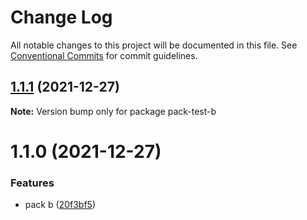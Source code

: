 # Change Log

All notable changes to this project will be documented in this file.
See [Conventional Commits](https://conventionalcommits.org) for commit guidelines.

## [1.1.1](https://github.com/hyy1115/lerna-test/compare/pack-test-b@1.1.0...pack-test-b@1.1.1) (2021-12-27)

**Note:** Version bump only for package pack-test-b





# 1.1.0 (2021-12-27)


### Features

* pack b ([20f3bf5](https://github.com/hyy1115/lerna-test/commit/20f3bf5f0a795bb46ededfcffdb0089c9764bb84))

